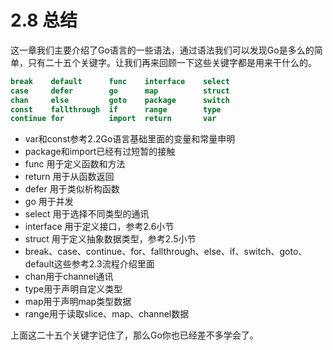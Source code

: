 # 2.8 总结

这一章我们主要介绍了Go语言的一些语法，通过语法我们可以发现Go是多么的简单，只有二十五个关键字。让我们再来回顾一下这些关键字都是用来干什么的。

```Go
break    default      func    interface    select
case     defer        go      map          struct
chan     else         goto    package      switch
const    fallthrough  if      range        type
continue for          import  return       var
```

- var和const参考2.2Go语言基础里面的变量和常量申明
- package和import已经有过短暂的接触
- func 用于定义函数和方法
- return 用于从函数返回
- defer 用于类似析构函数
- go 用于并发
- select 用于选择不同类型的通讯
- interface 用于定义接口，参考2.6小节
- struct 用于定义抽象数据类型，参考2.5小节
- break、case、continue、for、fallthrough、else、if、switch、goto、default这些参考2.3流程介绍里面
- chan用于channel通讯
- type用于声明自定义类型
- map用于声明map类型数据
- range用于读取slice、map、channel数据

上面这二十五个关键字记住了，那么Go你也已经差不多学会了。